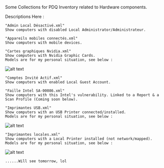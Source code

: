 Some Collections for PDQ Inventory related to Hardware components.

Descriptions Here :

````
"Admin Local Désactivé.xml"
Show computers with disabled Local Administrator/Administrateur.
````
````
"Appareils mobiles connectés.xml"
Show computers with mobile devices.
````
````
"Cartes graphiques Nvidia.xml"
Show computers with Nvidia Graphic Cards. 
Models are for my personal situation, see below :
````
![alt text](https://github.com/wizz13150/PDQ_Repo/blob/master/PDQInventory/Hardware/NVidia.png)
````
"Comptes Invité Actif.xml"
Show computers with enabled Local Guest Account.
````
````
"Faille Intel SA-00086.xml"
Show computers with this Intel's vulnerability. Linked to a Report & a Scan Profile (Coming soon below).

````
````
"Imprimantes USB.xml"
Show computers with an USB Printer connected/installed. 
Models are for my personal situation, see below :
````
![alt text](https://github.com/wizz13150/PDQ_Repo/blob/master/PDQInventory/Hardware/USBPrinters.png)
````
"Imprimantes locales.xml"
Show computers with a Local Printer installed (not network/mapped). 
Models are for my personal situation, see below :
````
![alt text](https://github.com/wizz13150/PDQ_Repo/blob/master/PDQInventory/Hardware/LocalPrinters.png)
````
......Will see tomorrow, lol 
````
````

````
````

````
````


````


